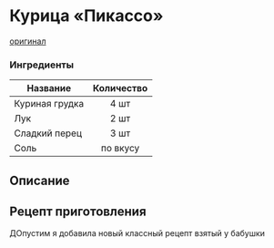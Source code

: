 # Курица «Пикассо»
[оригинал](https://eda.ru/recepty/osnovnye-blyuda/kurica-pikasso-25902)

### Ингредиенты
| Название        	| Количество    |
| -------------   	|:-------------:|
| Куриная грудка  	| 4 шт 			|
| Лук  			| 2 шт 		|
| Сладкий перец| 3 шт 		|
| Соль| по вкусу 		|


## Описание


## Рецепт приготовления
ДОпустим я добавила новый классный рецепт взятый у бабушки